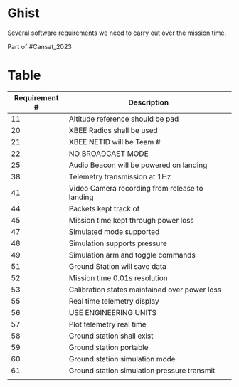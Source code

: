 # Ghist
Several software requirements we need to carry out over the mission time.

Part of #Cansat_2023 

# Table

| Requirement # | Description                                    |
| ------------- | ---------------------------------------------- |
| 11            | Altitude reference should be pad               |
| 20            | XBEE Radios shall be used                      |
| 21            | XBEE NETID will be Team #                      |
| 22            | NO BROADCAST MODE                              |
| 25            | Audio Beacon will be powered on landing        |
| 38            | Telemetry transmission at 1Hz                  |
| 41            | Video Camera recording from release to landing |
| 44            | Packets kept track of                          |
| 45            | Mission time kept through power loss           |
| 47            | Simulated mode supported                       |
| 48            | Simulation supports pressure                   |
| 49            | Simulation arm and toggle commands             |
| 51            | Ground Station will save data                  |
| 52            | Mission time 0.01s resolution                  |
| 53            | Calibration states maintained over power loss  |
| 55            | Real time telemetry display                    |
| 56            | USE ENGINEERING UNITS                          |
| 57            | Plot telemetry real time                       |
| 58            | Ground station shall exist                     |
| 59            | Ground station portable                        |
| 60            | Ground station simulation mode                 |
| 61            | Ground station simulation pressure transmit    |
|               |                                                |
